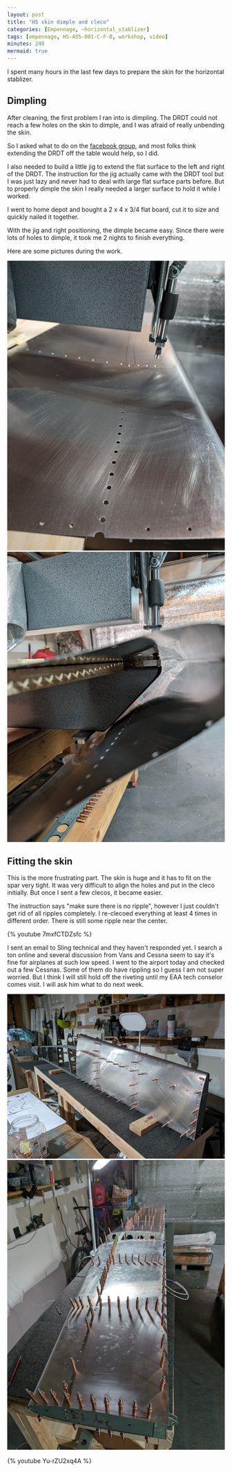 ```yaml
---
layout: post
title: "HS skin dimple and cleco"
categories: [Empennage, ~horizontal_stablizer]
tags: [empennage, HS-ASS-001-C-F-0, workshop, video]
minutes: 240
mermaid: true
---
```


I spent many hours in the last few days to prepare the skin for the horizontal stablizer.

## Dimpling

After cleaning, the first problem I ran into is dimpling. The DRDT could not reach a few holes on the skin to dimple, and I was afraid of
really unbending the skin.

So I asked what to do on the [facebook group](https://www.facebook.com/groups/1138683809550996/permalink/7091255600960424/), and most folks think extending the DRDT off the table would help, so I did.

I also needed to build a little jig to extend the flat surface to the left and right of the DRDT. The instruction for the jig actually came
with the DRDT tool but I was just lazy and never had to deal with large flat surface parts before. But to properly dimple the skin I really
needed a larger surface to hold it while I worked.

I went to home depot and bought a 2 x 4 x 3/4 flat board, cut it to size and quickly nailed it together.

With the jig and right positioning, the dimple became easy. Since there were lots of holes to dimple, it took me 2 nights to finish everything.

Here are some pictures during the work.

![dimple](/assets/img/20240119/dimple.jpg)
![dimple](/assets/img/20240119/dimple2.jpg)

## Fitting the skin

This is the more frustrating part. The skin is huge and it has to fit on the spar very tight. It was very difficult to align the holes and put in the cleco initially. But once I sent a few clecos, it became easier.

The instruction says "make sure there is no ripple", however I just couldn't get rid of all ripples completely. I re-clecoed everything at least 4 times in different order. There is still some ripple near the center.

{% youtube 7mxfCTDZsfc %}

I sent an email to Sling technical and they haven't responded yet. I search a ton online and several discussion from Vans and Cessna seem to say it's fine for airplanes at such low speed. I went to the airport today and checked out a few Cessnas. Some of them do have rippling so I guess I am not super worried. But I think I will still hold off the riveting until my EAA tech conselor comes visit. I will ask him what to do next week.

![clecoed](/assets/img/20240119/cleco_part1.jpg)
![clecoed](/assets/img/20240119/clecoed.jpg)

{% youtube Yu-rZU2xq4A %}
